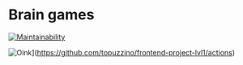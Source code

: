 # Brain games

[![Maintainability](https://api.codeclimate.com/v1/badges/a99a88d28ad37a79dbf6/maintainability)](https://codeclimate.com/github/codeclimate/codeclimate/maintainability)

![Oink](https://github.com/actions/topuzzino/frontend-project-lvl1/workflows/Greet%20Everyone/badge.svg)](https://github.com/topuzzino/frontend-project-lvl1/actions)